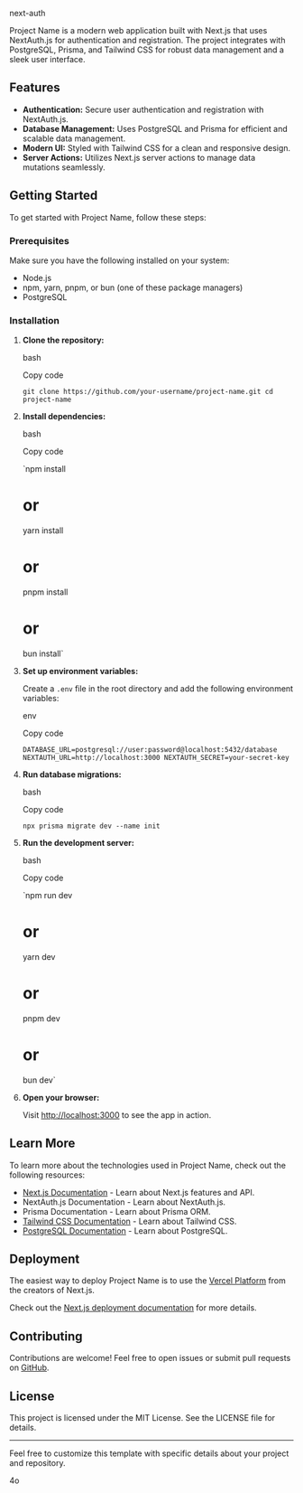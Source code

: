 next-auth

Project Name is a modern web application built with Next.js that uses NextAuth.js for authentication and registration. The project integrates with PostgreSQL, Prisma, and Tailwind CSS for robust data management and a sleek user interface.

Features
--------

-   **Authentication:** Secure user authentication and registration with NextAuth.js.
-   **Database Management:** Uses PostgreSQL and Prisma for efficient and scalable data management.
-   **Modern UI:** Styled with Tailwind CSS for a clean and responsive design.
-   **Server Actions:** Utilizes Next.js server actions to manage data mutations seamlessly.

Getting Started
---------------

To get started with Project Name, follow these steps:

### Prerequisites

Make sure you have the following installed on your system:

-   Node.js
-   npm, yarn, pnpm, or bun (one of these package managers)
-   PostgreSQL

### Installation

1.  **Clone the repository:**

    bash

    Copy code

    `git clone https://github.com/your-username/project-name.git
    cd project-name`

2.  **Install dependencies:**

    bash

    Copy code

    `npm install
    # or
    yarn install
    # or
    pnpm install
    # or
    bun install`

3.  **Set up environment variables:**

    Create a `.env` file in the root directory and add the following environment variables:

    env

    Copy code

    `DATABASE_URL=postgresql://user:password@localhost:5432/database
    NEXTAUTH_URL=http://localhost:3000
    NEXTAUTH_SECRET=your-secret-key`

4.  **Run database migrations:**

    bash

    Copy code

    `npx prisma migrate dev --name init`

5.  **Run the development server:**

    bash

    Copy code

    `npm run dev
    # or
    yarn dev
    # or
    pnpm dev
    # or
    bun dev`

6.  **Open your browser:**

    Visit <http://localhost:3000> to see the app in action.

Learn More
----------

To learn more about the technologies used in Project Name, check out the following resources:

-   [Next.js Documentation](https://nextjs.org/docs) - Learn about Next.js features and API.
-   NextAuth.js Documentation - Learn about NextAuth.js.
-   Prisma Documentation - Learn about Prisma ORM.
-   [Tailwind CSS Documentation](https://tailwindcss.com/docs) - Learn about Tailwind CSS.
-   [PostgreSQL Documentation](https://www.postgresql.org/docs/) - Learn about PostgreSQL.

Deployment
----------

The easiest way to deploy Project Name is to use the [Vercel Platform](https://vercel.com/new?utm_medium=default-template&filter=next.js&utm_source=create-next-app&utm_campaign=create-next-app-readme) from the creators of Next.js.

Check out the [Next.js deployment documentation](https://nextjs.org/docs/deployment) for more details.

Contributing
------------

Contributions are welcome! Feel free to open issues or submit pull requests on [GitHub](https://github.com/your-username/project-name).

License
-------

This project is licensed under the MIT License. See the LICENSE file for details.

* * * * *

Feel free to customize this template with specific details about your project and repository.

4o
